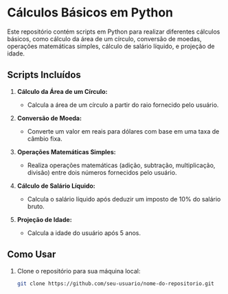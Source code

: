 # Cálculos Básicos em Python

Este repositório contém scripts em Python para realizar diferentes cálculos básicos, como cálculo da área de um círculo, conversão de moedas, operações matemáticas simples, cálculo de salário líquido, e projeção de idade.

## Scripts Incluídos

1. **Cálculo da Área de um Círculo:**
   - Calcula a área de um círculo a partir do raio fornecido pelo usuário.

2. **Conversão de Moeda:**
   - Converte um valor em reais para dólares com base em uma taxa de câmbio fixa.

3. **Operações Matemáticas Simples:**
   - Realiza operações matemáticas (adição, subtração, multiplicação, divisão) entre dois números fornecidos pelo usuário.

4. **Cálculo de Salário Líquido:**
   - Calcula o salário líquido após deduzir um imposto de 10% do salário bruto.

5. **Projeção de Idade:**
   - Calcula a idade do usuário após 5 anos.

## Como Usar

1. Clone o repositório para sua máquina local:
   ```bash
   git clone https://github.com/seu-usuario/nome-do-repositorio.git
